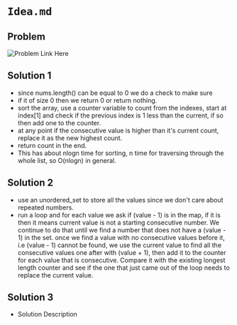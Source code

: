 # `Idea.md`

## Problem

![Problem Link Here](https://i.imgur.com/E9dt9TL.png)

## Solution 1

- since nums.length() can be equal to 0 we do a check to make sure
- if it of size 0 then we return 0 or return nothing.
- sort the array, use a counter variable to count from the indexes,
start at index[1] and check if the previous index is 1 less than
the current, if so then add one to the counter.
- at any point if the consecutive value is higher than it's
current count, replace it as the new highest count.
- return count in the end.
- This has about nlogn time for sorting, n time for traversing
through the whole list, so O(nlogn) in general.

## Solution 2

- use an unordered_set to store all the values
since we don't care about repeated numbers.
- run a loop and for each value we ask if (value - 1) is
in the map, if it is then it means current value is not a
starting consecutive number. We continue to do that until
we find a number that does not have a (value - 1) in the set.
once we find a value with no consecutive values before it, i.e
(value - 1) cannot be found, we use the current value to find
all the consecutive values one after with (value + 1), then
add it to the counter for each value that is consecutive.
Compare it with the existing longest length counter and see if
the one that just came out of the loop needs to replace the current value.

## Solution 3

- Solution Description

